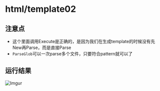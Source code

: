# html/template02

## 注意点
 - 这个里面调用Execute是正确的，是因为我们在生成template的时候没有先New再Parse，而是直接Parse
 - `ParseGlob`可以一次parse多个文件，只要符合pattern就可以了

## 运行结果
![Imgur](https://i.imgur.com/fElP9KI.png)